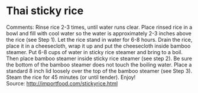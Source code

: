 # Thai sticky rice






Comments: Rinse rice 2-3 times, until water runs clear. Place rinsed rice in a bowl and fill with cool water so the water is approximately 2-3 inches above the rice (see Step 1). Let the rice stand in water for 6-8 hours. Drain the rice, place it in a cheesecloth, wrap it up and put the cheesecloth inside bamboo steamer. Put 6-8 cups of water in sticky rice steamer and bring to a boil. Then place bamboo steamer inside sticky rice steamer (see step 2). Be sure the bottom of the bamboo steamer does not touch the boiling water. Place a standard 8 inch lid loosely over the top of the bamboo steamer (see Step 3). Steam the rice for 45 minutes (or until tender). Enjoy!  
Source: http://importfood.com/stickyrice.html

